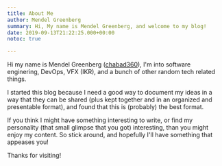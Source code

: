 ```yaml
---
title: About Me
author: Mendel Greenberg
summary: Hi, My name is Mendel Greenberg, and welcome to my blog!
date: 2019-09-13T21:22:25.000+00:00
notoc: true

---
```

Hi my name is Mendel Greenberg ([chabad360](https://github.com/chabad360)), I'm into software enginering,
DevOps, VFX (IKR), and a bunch of other random tech related things.

I started this blog because I need a good way to document my ideas in a
way that they can be shared (plus kept together and in an organized and presentable format),
and found that this is (probably) the best format.

If you think I might have something interesting to write, or find my personality (that small
glimpse that you got) interesting, than you might enjoy my content. So stick around, and hopefully
I'll have something that appeases you!

Thanks for visiting!